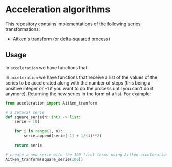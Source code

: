 # Acceleration algorithms

This repository contains implementations of the following series transformations:

* [Aitken's transform (or delta-squared process)](https://en.wikipedia.org/wiki/Aitken%27s_delta-squared_process)

## Usage

In `acceleration` we have functions that 

In `acceleration` we have functions that receive a list of the values of the series to be accelerated along with the number of steps (this being a positive integer or -1 if you want to do the process until you can't do it anymore). Returning the new series in the form of a list. For example:

```python
from acceleration import Aitken_tranform

# a zeta(2) serie
def square_serie(n: int) -> list:
    serie = [0]

    for i in range(1, n):
        serie.append(serie[-1] + 1/(i)**2)
    
    return serie

# create a new serie with the 100 first terms using Aitken acceleration
Aitken_tranform(square_serie(100))
```

